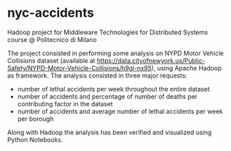 # nyc-accidents
Hadoop project for Middleware Technologies for Distributed Systems course @ Politecnico di Milano

The project consisted in performing some analysis on NYPD Motor Vehicle Collisions dataset (available at https://data.cityofnewyork.us/Public-Safety/NYPD-Motor-Vehicle-Collisions/h9gi-nx95), using Apache Hadoop as framework.
The analysis consisted in three major requests:
* number of lethal accidents per week throughout the entire dataset
* number of accidents and percentage of number of deaths per contributing factor in the dataset 
* number of accidents and average number of lethal accidents per week per borough 

Along with Hadoop the analysis has been verified and visualized using Python Notebooks.
